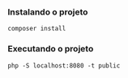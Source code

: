 ### Instalando o projeto

```
composer install
```

### Executando o projeto
```
php -S localhost:8080 -t public
```
